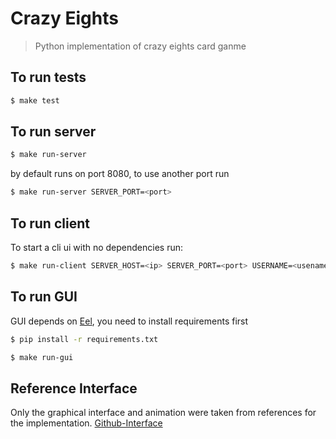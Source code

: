 # Crazy Eights

> Python implementation of crazy eights card ganme

## To run tests
```bash
$ make test
```

## To run server
```bash
$ make run-server
```

by default runs on port 8080, to use another port run
```bash
$ make run-server SERVER_PORT=<port>
```

## To run client
To start a cli ui with no dependencies run:
```bash
$ make run-client SERVER_HOST=<ip> SERVER_PORT=<port> USERNAME=<usename>
```

## To run GUI
GUI depends on [Eel](https://github.com/samuelhwilliams/Eel), you need to install requirements first
```bash
$ pip install -r requirements.txt 
```

```bash
$ make run-gui
```

## Reference Interface
Only the graphical interface and animation were taken from references for the implementation. 
[Github-Interface](https://github.com/einaregilsson/cards.js)
